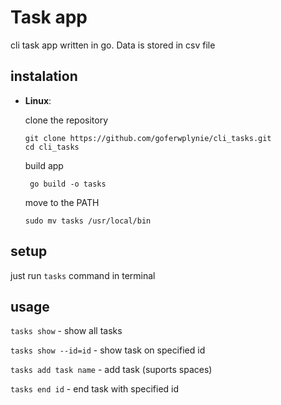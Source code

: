 # Task app

cli task app written in go. Data is stored in csv file

## instalation

- **Linux**:
  
  clone the repository
  
  ```
  git clone https://github.com/goferwplynie/cli_tasks.git
  cd cli_tasks
  ```
  
  build app
  
  ``` go build -o tasks```
  
  move to the PATH
  
  ```sudo mv tasks /usr/local/bin```

## setup

just run `tasks` command in terminal

## usage

```tasks show``` - show all tasks

```tasks show --id=id``` - show task on specified id

```tasks add task name``` - add task (suports spaces)

```tasks end id``` - end task with specified id


  
  
